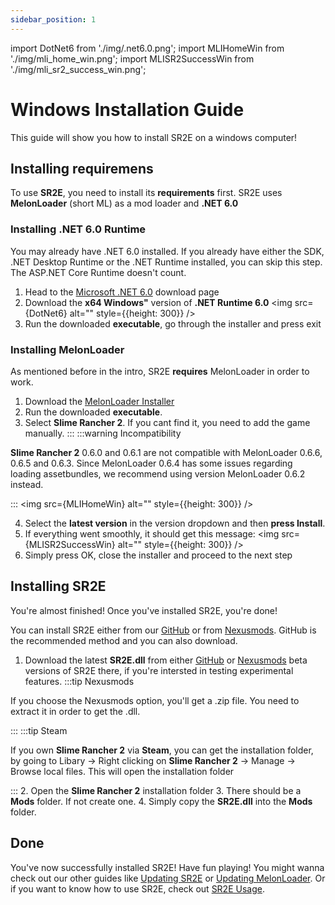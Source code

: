 ```yaml
---
sidebar_position: 1
---
```


import DotNet6 from './img/.net6.0.png';
import MLIHomeWin from './img/mli_home_win.png';
import MLISR2SuccessWin from './img/mli_sr2_success_win.png';

# Windows Installation Guide

This guide will show you how to install SR2E on a windows computer!

## Installing requiremens

To use **SR2E**, you need to install its **requirements** first. SR2E uses **MelonLoader** (short ML) as a mod loader and **.NET 6.0**

### Installing .NET 6.0 Runtime

You may already have .NET 6.0 installed. If you already have either the SDK, .NET Desktop Runtime or the .NET Runtime installed, you can skip this step.
The ASP.NET Core Runtime doesn't count.

1. Head to the [Microsoft .NET 6.0](https://dotnet.microsoft.com/en-us/download/dotnet/6.0) download page
2. Download the **x64 Windows"** version of **.NET Runtime 6.0**
<img src={DotNet6} alt="<image is loading>" style={{height: 300}} />
3. Run the downloaded **executable**, go through the installer and press exit

### Installing MelonLoader

As mentioned before in the intro, SR2E **requires** MelonLoader in order to work.

1. Download the [MelonLoader Installer](https://github.com/LavaGang/MelonLoader/releases/download/v0.6.6/MelonLoader.Installer.exe)
2. Run the downloaded **executable**.
3. Select **Slime Rancher 2**. If you cant find it, you need to add the game manually.
:::
:::warning Incompatibility

**Slime Rancher 2** 0.6.0 and 0.6.1 are not compatible with MelonLoader 0.6.6, 0.6.5 and 0.6.3. Since MelonLoader 0.6.4 has some
issues regarding loading assetbundles, we recommend using version MelonLoader 0.6.2 instead.

:::
<img src={MLIHomeWin} alt="<image is loading>" style={{height: 300}} />

4. Select the **latest version** in the version dropdown and then **press Install**.
5. If everything went smoothly, it should get this message:
<img src={MLISR2SuccessWin} alt="<image is loading>" style={{height: 300}} />
6. Simply press OK, close the installer and proceed to the next step

## Installing SR2E

You're almost finished! Once you've installed SR2E, you're done!

You can install SR2E either from our [GitHub](https://github.com/ThatFinnDev/SR2E/releases) or from [Nexusmods](https://www.nexusmods.com/slimerancher2/mods/60).
GitHub is the recommended method and you can also download.

1. Download the latest **SR2E.dll** from either [GitHub](https://github.com/ThatFinnDev/SR2E/releases) or [Nexusmods](https://www.nexusmods.com/slimerancher2/mods/60)
 beta versions of SR2E there, if you're intersted in testing experimental features.
:::tip Nexusmods

If you choose the Nexusmods option, you'll get a .zip file. You need to extract it in order to get the .dll.

:::
:::tip Steam

If you own **Slime Rancher 2** via **Steam**, you can get the installation folder, by going to Libary -> Right clicking on **Slime Rancher 2** -> 
Manage -> Browse local files. This will open the installation folder

:::
2. Open the **Slime Rancher 2** installation folder
3. There should be a **Mods** folder. If not create one.
4. Simply copy the **SR2E.dll** into the **Mods** folder.

## Done

You've now successfully installed SR2E! Have fun playing!
You might wanna check out our other guides like [Updating SR2E](./sr2e-updating) or [Updating MelonLoader](./melonloader-updating).
Or if you want to know how to use SR2E, check out [SR2E Usage](/docs/category/sr2e-usage).
